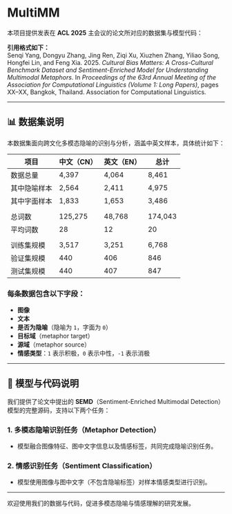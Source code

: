 # MultiMM

本项目提供发表在 **ACL 2025** 主会议的论文所对应的数据集与模型代码：

**引用格式如下：**  
Senqi Yang, Dongyu Zhang, Jing Ren, Ziqi Xu, Xiuzhen Zhang, Yiliao Song, Hongfei Lin, and Feng Xia. 2025. *Cultural Bias Matters: A Cross-Cultural Benchmark Dataset and Sentiment-Enriched Model for Understanding Multimodal Metaphors*. In *Proceedings of the 63rd Annual Meeting of the Association for Computational Linguistics (Volume 1: Long Papers)*, pages XX–XX, Bangkok, Thailand. Association for Computational Linguistics.

---

## 📊 数据集说明

本数据集面向跨文化多模态隐喻的识别与分析，涵盖中英文样本，具体统计如下：

| 项目                  | 中文（CN） | 英文（EN） | 总计     |
|-----------------------|------------|------------|----------|
| 数据总量              | 4,397      | 4,064      | 8,461    |
| 其中隐喻样本          | 2,564      | 2,411      | 4,975    |
| 其中字面样本          | 1,833      | 1,653      | 3,486    |
|                       |            |            |          |
| 总词数                | 125,275    | 48,768     | 174,043  |
| 平均词数              | 28         | 12         | 20       |
|                       |            |            |          |
| 训练集规模            | 3,517      | 3,251      | 6,768    |
| 验证集规模            | 440        | 406        | 846      |
| 测试集规模            | 440        | 407        | 847      |

### 每条数据包含以下字段：

- **图像**  
- **文本**  
- **是否为隐喻**（隐喻为 `1`，字面为 `0`）  
- **目标域**（metaphor target）  
- **源域**（metaphor source）  
- **情感类型**：`1` 表示积极，`0` 表示中性，`-1` 表示消极

---

## 🧠 模型与代码说明

我们提供了论文中提出的 **SEMD**（Sentiment-Enriched Multimodal Detection）模型的完整源码，支持以下两个任务：

### 1. 多模态隐喻识别任务（Metaphor Detection）

- 模型融合图像特征、图中文字信息以及情感标签，共同完成隐喻识别任务。

### 2. 情感识别任务（Sentiment Classification）

- 模型使用图像与图中文字（不包含隐喻标签）对样本情感类型进行识别。

---

欢迎使用我们的数据与代码，促进多模态隐喻与情感理解的研究发展。
